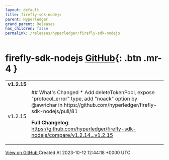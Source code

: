 ```yaml
---
layout: default
title: firefly-sdk-nodejs
parent: Hyperledger
grand_parent: Releases
has_children: false
permalink: /releases/hyperledger/firefly-sdk-nodejs
---
```


# firefly-sdk-nodejs <span class="fs-3 right-align">[GitHub](https://github.com/hyperledger/firefly-sdk-nodejs){: .btn .mr-4 }</span>


<div>
    <table>
        <tr>
            <td colspan="2">
                <b>
                    v1.2.15
                </b>
            </td>
        </tr>
        <tr>
            <td>
                <span class="chip">
                    v1.2.15
                </span>
            </td>
            <td>
                ## What's Changed
* Add deleteTokenPool, expose "protocol_error" type, add "noack" option by @awrichar in https://github.com/hyperledger/firefly-sdk-nodejs/pull/81


**Full Changelog**: https://github.com/hyperledger/firefly-sdk-nodejs/compare/v1.2.14...v1.2.15
            </td>
        </tr>
    </table>
    <a href="https://github.com/hyperledger/firefly-sdk-nodejs/releases/tag/v1.2.15" class=".btn">
        View on GitHub
    </a>
    <span class="right-align">
        Created At 2023-10-12 12:44:18 +0000 UTC
    </span>
</div>

